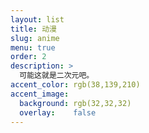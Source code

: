 ```yaml
---
layout: list
title: 动漫
slug: anime
menu: true
order: 2
description: >
  可能这就是二次元吧。
accent_color: rgb(38,139,210)
accent_image:
  background: rgb(32,32,32)
  overlay:    false
---
```

